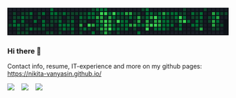![](https://github.com/nikita-vanyasin/nikita-vanyasin/raw/master/out.gif)

### Hi there 👋

Contact info, resume, IT-experience and more on my github pages: https://nikita-vanyasin.github.io/

![](https://img.shields.io/github/stars/nikita-vanyasin?affiliations=OWNER%2CCOLLABORATOR%2CORGANIZATION_MEMBER&style=social)&nbsp;&nbsp;&nbsp;&nbsp;![](https://img.shields.io/github/followers/nikita-vanyasin?style=social)&nbsp;&nbsp;&nbsp;&nbsp;![](https://komarev.com/ghpvc/?username=nikita-vanyasin&color=lightgrey&style=flat)
